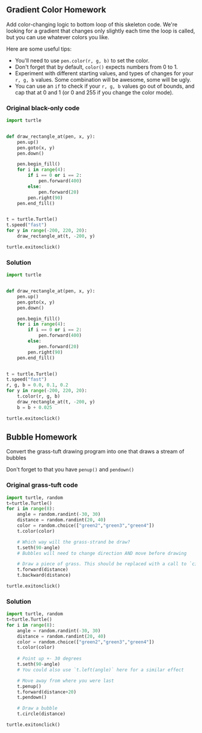 ## Gradient Color Homework

Add color-changing logic to bottom loop of this skeleton code. We're looking for a gradient that changes only slightly each time the loop is called, but you can use whatever colors you like.

Here are some useful tips:
 - You'll need to use `pen.color(r, g, b)` to set the color. 
 - Don't forget that by default, `color()` expects numbers from 0 to 1.
 - Experiment with different starting values, and types of changes for your `r, g, b` values. Some combination will be awesome, some will be ugly.
 - You can use an `if` to check if your `r, g, b` values go out of bounds, and cap that at 0 and 1 (or 0 and 255 if you change the color mode).

### Original black-only code

```python
import turtle


def draw_rectangle_at(pen, x, y):
    pen.up()
    pen.goto(x, y)
    pen.down()

    pen.begin_fill()
    for i in range(4):
        if i == 0 or i == 2:
            pen.forward(400)
        else:
            pen.forward(20)
        pen.right(90)
    pen.end_fill()


t = turtle.Turtle()
t.speed("fast")
for y in range(-200, 220, 20):
    draw_rectangle_at(t, -200, y)

turtle.exitonclick()
```

### Solution

```python
import turtle


def draw_rectangle_at(pen, x, y):
    pen.up()
    pen.goto(x, y)
    pen.down()

    pen.begin_fill()
    for i in range(4):
        if i == 0 or i == 2:
            pen.forward(400)
        else:
            pen.forward(20)
        pen.right(90)
    pen.end_fill()


t = turtle.Turtle()
t.speed("fast")
r, g, b = 0.0, 0.1, 0.2
for y in range(-200, 220, 20):
    t.color(r, g, b)
    draw_rectangle_at(t, -200, y)
    b = b + 0.025

turtle.exitonclick()
```

## Bubble Homework

Convert the grass-tuft drawing program into one that draws a stream of bubbles

Don't forget to that you have `penup()` and `pendown()`

### Original grass-tuft code

```python
import turtle, random
t=turtle.Turtle()
for i in range(8):
    angle = random.randint(-30, 30)
    distance = random.randint(20, 40)
    color = random.choice(["green2","green3","green4"])
    t.color(color)

    # Which way will the grass-strand be draw?
    t.seth(90-angle)
    # Bubbles will need to change direction AND move before drawing

    # Draw a piece of grass. This should be replaced with a call to `circle(distance)`
    t.forward(distance)
    t.backward(distance)

turtle.exitonclick()
```

### Solution

```python
import turtle, random
t=turtle.Turtle()
for i in range(8):
    angle = random.randint(-30, 30)
    distance = random.randint(20, 40)
    color = random.choice(["green2","green3","green4"])
    t.color(color)
    
    # Point up +- 30 degrees
    t.seth(90-angle)
    # You could also use `t.left(angle)` here for a similar effect

    # Move away from where you were last
    t.penup()
    t.forward(distance+20)
    t.pendown()

    # Draw a bubble
    t.circle(distance)

turtle.exitonclick()
```